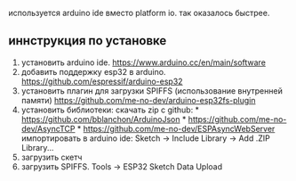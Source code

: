 используется arduino ide вместо platform io. так оказалось быстрее.
## иннструкция по установке
  1. установить arduino ide. https://www.arduino.cc/en/main/software
  2. добавить поддержку esp32 в arduino. https://github.com/espressif/arduino-esp32
  3. установить плагин для загрузки SPIFFS (использование внутренней памяти) https://github.com/me-no-dev/arduino-esp32fs-plugin
  4. установить библиотеки:
    скачать zip с github:
    *  https://github.com/bblanchon/ArduinoJson
    *  https://github.com/me-no-dev/AsyncTCP
    *  https://github.com/me-no-dev/ESPAsyncWebServer
    импортировать в arduino ide:
      Sketch -> Include Library -> Add .ZIP Library...
  5. загрузить скетч
  6. загрузить SPIFFS.
    Tools -> ESP32 Sketch Data Upload
